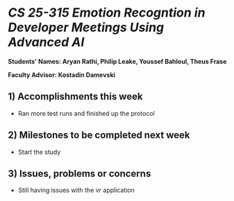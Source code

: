 # *CS 25-315 Emotion Recogntion in Developer Meetings Using Advanced AI*

**Students' Names: Aryan Rathi, Philip Leake, Youssef Bahloul, Theus Frase**

**Faculty Advisor: Kostadin Damevski**

## 1) Accomplishments this week ##
   - Ran more test runs and finished up the protocol

## 2) Milestones to be completed next week ##
   - Start the study

## 3) Issues, problems or concerns ##
   - Still having issues with the vr application
